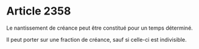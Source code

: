 # Article 2358

Le nantissement de créance peut être constitué pour un temps déterminé.

Il peut porter sur une fraction de créance, sauf si celle-ci est indivisible.
